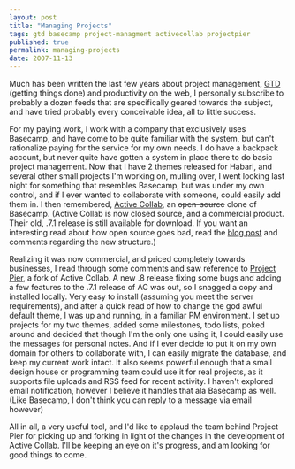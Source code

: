 ```yaml
---
layout: post
title: "Managing Projects"
tags: gtd basecamp project-managment activecollab projectpier
published: true
permalink: managing-projects
date: 2007-11-13
---
```


<img src="http://miklb.com/user/images/projpier_ss.jpg" class="right" alt="">Much has been written the last few years about project management, <a href="http://miklb.com/tag/GTD">GTD</a> (getting things done) and productivity on the web, I personally subscribe to probably a dozen feeds that are specifically geared towards the subject, and have tried probably every conceivable idea, all to little success.

For my paying work, I work with a company that exclusively uses Basecamp, and have come to be quite familiar with the system, but can't rationalize paying for the service for my own needs.  I do have a backpack account, but never quite have gotten a system in place there to do basic project management.  Now that I have 2 themes released for Habari, and several other small projects I'm working on, mulling over, I went looking last night for something that resembles Basecamp, but was under my own control, and if I ever wanted to collaborate with someone, could easily add them in.  I then remembered, <a href="http://www.activecollab.com/">Active Collab</a>, an <s>open-source</s> clone of Basecamp. (Active Collab is now closed source, and a commercial product.  Their old, .7.1 release is still available for download.  If you want an interesting read about how open source goes bad, read the <a href="http://www.activecollab.com/old-posts/pricing-details-updated/">blog post</a> and comments regarding the new structure.)

Realizing it was now commercial, and priced completely towards businesses, I read through some comments and saw reference to <a href="http://projectpier.org">Project Pier</a>, a fork of Active Collab.  A new .8 release fixing some bugs and adding a few features to the .7.1 release of AC was out, so I snagged a copy and installed locally.  Very easy to install  (assuming you meet the server requirements), and after a quick read of how to change the god awful default theme, I was up and running, in a familiar PM environment.  I set up projects for my two themes, added some milestones, todo lists, poked around and decided that though I'm the only one using it, I could easily use the messages for personal notes.  And if I ever decide to put it on my own domain for others to collaborate with, I can easily migrate the database, and keep my current work intact.  It also seems powerful enough that a small design house or programming team could use it for real projects, as it supports file uploads and RSS feed for recent activity.  I haven't explored email notification, however I believe it handles that ala Basecamp as well.  (Like Basecamp, I don't think you can reply to a message via email however)

All in all, a very useful tool, and I'd like to applaud the team behind Project Pier for picking up and forking in light of the changes in the development of Active Collab.  I'll be keeping an eye on it's progress, and am looking for good things to come.
